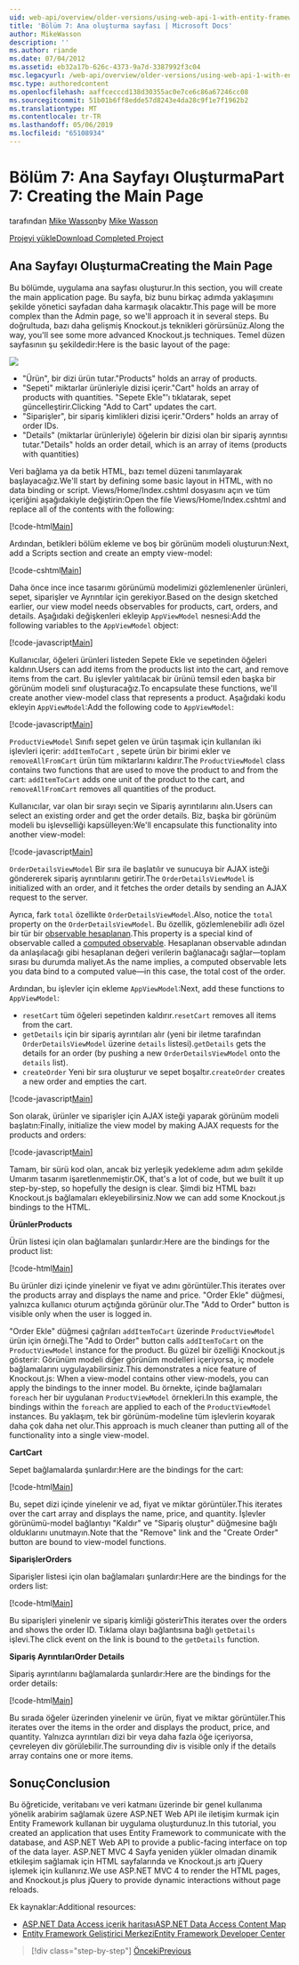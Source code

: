 ```yaml
---
uid: web-api/overview/older-versions/using-web-api-1-with-entity-framework-5/using-web-api-with-entity-framework-part-7
title: 'Bölüm 7: Ana oluşturma sayfası | Microsoft Docs'
author: MikeWasson
description: ''
ms.author: riande
ms.date: 07/04/2012
ms.assetid: eb32a17b-626c-4373-9a7d-3387992f3c04
msc.legacyurl: /web-api/overview/older-versions/using-web-api-1-with-entity-framework-5/using-web-api-with-entity-framework-part-7
msc.type: authoredcontent
ms.openlocfilehash: aaffcecccd138d30355ac0e7ce6c86a67246cc08
ms.sourcegitcommit: 51b01b6ff8edde57d8243e4da28c9f1e7f1962b2
ms.translationtype: MT
ms.contentlocale: tr-TR
ms.lasthandoff: 05/06/2019
ms.locfileid: "65108934"
---
```

# <a name="part-7-creating-the-main-page"></a><span data-ttu-id="29992-102">Bölüm 7: Ana Sayfayı Oluşturma</span><span class="sxs-lookup"><span data-stu-id="29992-102">Part 7: Creating the Main Page</span></span>

<span data-ttu-id="29992-103">tarafından [Mike Wasson](https://github.com/MikeWasson)</span><span class="sxs-lookup"><span data-stu-id="29992-103">by [Mike Wasson](https://github.com/MikeWasson)</span></span>

[<span data-ttu-id="29992-104">Projeyi yükle</span><span class="sxs-lookup"><span data-stu-id="29992-104">Download Completed Project</span></span>](http://code.msdn.microsoft.com/ASP-NET-Web-API-with-afa30545)

## <a name="creating-the-main-page"></a><span data-ttu-id="29992-105">Ana Sayfayı Oluşturma</span><span class="sxs-lookup"><span data-stu-id="29992-105">Creating the Main Page</span></span>

<span data-ttu-id="29992-106">Bu bölümde, uygulama ana sayfası oluşturur.</span><span class="sxs-lookup"><span data-stu-id="29992-106">In this section, you will create the main application page.</span></span> <span data-ttu-id="29992-107">Bu sayfa, biz bunu birkaç adımda yaklaşımını şekilde yönetici sayfadan daha karmaşık olacaktır.</span><span class="sxs-lookup"><span data-stu-id="29992-107">This page will be more complex than the Admin page, so we'll approach it in several steps.</span></span> <span data-ttu-id="29992-108">Bu doğrultuda, bazı daha gelişmiş Knockout.js teknikleri görürsünüz.</span><span class="sxs-lookup"><span data-stu-id="29992-108">Along the way, you'll see some more advanced Knockout.js techniques.</span></span> <span data-ttu-id="29992-109">Temel düzen sayfasının şu şekildedir:</span><span class="sxs-lookup"><span data-stu-id="29992-109">Here is the basic layout of the page:</span></span>

![](using-web-api-with-entity-framework-part-7/_static/image1.png)

- <span data-ttu-id="29992-110">"Ürün", bir dizi ürün tutar.</span><span class="sxs-lookup"><span data-stu-id="29992-110">"Products" holds an array of products.</span></span>
- <span data-ttu-id="29992-111">"Sepeti" miktarlar ürünleriyle dizisi içerir.</span><span class="sxs-lookup"><span data-stu-id="29992-111">"Cart" holds an array of products with quantities.</span></span> <span data-ttu-id="29992-112">"Sepete Ekle"'ı tıklatarak, sepet güncelleştirir.</span><span class="sxs-lookup"><span data-stu-id="29992-112">Clicking "Add to Cart" updates the cart.</span></span>
- <span data-ttu-id="29992-113">"Siparişler", bir sipariş kimlikleri dizisi içerir.</span><span class="sxs-lookup"><span data-stu-id="29992-113">"Orders" holds an array of order IDs.</span></span>
- <span data-ttu-id="29992-114">"Details" (miktarlar ürünleriyle) öğelerin bir dizisi olan bir sipariş ayrıntısı tutar.</span><span class="sxs-lookup"><span data-stu-id="29992-114">"Details" holds an order detail, which is an array of items (products with quantities)</span></span>

<span data-ttu-id="29992-115">Veri bağlama ya da betik HTML, bazı temel düzeni tanımlayarak başlayacağız.</span><span class="sxs-lookup"><span data-stu-id="29992-115">We'll start by defining some basic layout in HTML, with no data binding or script.</span></span> <span data-ttu-id="29992-116">Views/Home/Index.cshtml dosyasını açın ve tüm içeriğini aşağıdakiyle değiştirin:</span><span class="sxs-lookup"><span data-stu-id="29992-116">Open the file Views/Home/Index.cshtml and replace all of the contents with the following:</span></span>

[!code-html[Main](using-web-api-with-entity-framework-part-7/samples/sample1.html)]

<span data-ttu-id="29992-117">Ardından, betikleri bölüm ekleme ve boş bir görünüm modeli oluşturun:</span><span class="sxs-lookup"><span data-stu-id="29992-117">Next, add a Scripts section and create an empty view-model:</span></span>

[!code-cshtml[Main](using-web-api-with-entity-framework-part-7/samples/sample2.cshtml)]

<span data-ttu-id="29992-118">Daha önce ince ince tasarımı görünümü modelimizi gözlemlenenler ürünleri, sepet, siparişler ve Ayrıntılar için gerekiyor.</span><span class="sxs-lookup"><span data-stu-id="29992-118">Based on the design sketched earlier, our view model needs observables for products, cart, orders, and details.</span></span> <span data-ttu-id="29992-119">Aşağıdaki değişkenleri ekleyip `AppViewModel` nesnesi:</span><span class="sxs-lookup"><span data-stu-id="29992-119">Add the following variables to the `AppViewModel` object:</span></span>

[!code-javascript[Main](using-web-api-with-entity-framework-part-7/samples/sample3.js)]

<span data-ttu-id="29992-120">Kullanıcılar, öğeleri ürünleri listeden Sepete Ekle ve sepetinden öğeleri kaldırın.</span><span class="sxs-lookup"><span data-stu-id="29992-120">Users can add items from the products list into the cart, and remove items from the cart.</span></span> <span data-ttu-id="29992-121">Bu işlevler yalıtılacak bir ürünü temsil eden başka bir görünüm modeli sınıf oluşturacağız.</span><span class="sxs-lookup"><span data-stu-id="29992-121">To encapsulate these functions, we'll create another view-model class that represents a product.</span></span> <span data-ttu-id="29992-122">Aşağıdaki kodu ekleyin `AppViewModel`:</span><span class="sxs-lookup"><span data-stu-id="29992-122">Add the following code to `AppViewModel`:</span></span>

[!code-javascript[Main](using-web-api-with-entity-framework-part-7/samples/sample4.js?highlight=4)]

<span data-ttu-id="29992-123">`ProductViewModel` Sınıfı sepet gelen ve ürün taşımak için kullanılan iki işlevleri içerir: `addItemToCart` , sepete ürün bir birimi ekler ve `removeAllFromCart` ürün tüm miktarlarını kaldırır.</span><span class="sxs-lookup"><span data-stu-id="29992-123">The `ProductViewModel` class contains two functions that are used to move the product to and from the cart: `addItemToCart` adds one unit of the product to the cart, and `removeAllFromCart` removes all quantities of the product.</span></span>

<span data-ttu-id="29992-124">Kullanıcılar, var olan bir sırayı seçin ve Sipariş ayrıntılarını alın.</span><span class="sxs-lookup"><span data-stu-id="29992-124">Users can select an existing order and get the order details.</span></span> <span data-ttu-id="29992-125">Biz, başka bir görünüm modeli bu işlevselliği kapsülleyen:</span><span class="sxs-lookup"><span data-stu-id="29992-125">We'll encapsulate this functionality into another view-model:</span></span>

[!code-javascript[Main](using-web-api-with-entity-framework-part-7/samples/sample5.js?highlight=4)]

<span data-ttu-id="29992-126">`OrderDetailsViewModel` Bir sıra ile başlatılır ve sunucuya bir AJAX isteği göndererek sipariş ayrıntılarını getirir.</span><span class="sxs-lookup"><span data-stu-id="29992-126">The `OrderDetailsViewModel` is initialized with an order, and it fetches the order details by sending an AJAX request to the server.</span></span>

<span data-ttu-id="29992-127">Ayrıca, fark `total` özellikte `OrderDetailsViewModel`.</span><span class="sxs-lookup"><span data-stu-id="29992-127">Also, notice the `total` property on the `OrderDetailsViewModel`.</span></span> <span data-ttu-id="29992-128">Bu özellik, gözlemlenebilir adlı özel bir tür bir [observable hesaplanan](http://knockoutjs.com/documentation/computedObservables.html).</span><span class="sxs-lookup"><span data-stu-id="29992-128">This property is a special kind of observable called a [computed observable](http://knockoutjs.com/documentation/computedObservables.html).</span></span> <span data-ttu-id="29992-129">Hesaplanan observable adından da anlaşılacağı gibi hesaplanan değeri verilerin bağlanacağı sağlar&#8212;toplam sırası bu durumda maliyet.</span><span class="sxs-lookup"><span data-stu-id="29992-129">As the name implies, a computed observable lets you data bind to a computed value&#8212;in this case, the total cost of the order.</span></span>

<span data-ttu-id="29992-130">Ardından, bu işlevler için ekleme `AppViewModel`:</span><span class="sxs-lookup"><span data-stu-id="29992-130">Next, add these functions to `AppViewModel`:</span></span>

- <span data-ttu-id="29992-131">`resetCart` tüm öğeleri sepetinden kaldırır.</span><span class="sxs-lookup"><span data-stu-id="29992-131">`resetCart` removes all items from the cart.</span></span>
- <span data-ttu-id="29992-132">`getDetails` için bir sipariş ayrıntıları alır (yeni bir iletme tarafından `OrderDetailsViewModel` üzerine `details` listesi).</span><span class="sxs-lookup"><span data-stu-id="29992-132">`getDetails` gets the details for an order (by pushing a new `OrderDetailsViewModel` onto the `details` list).</span></span>
- <span data-ttu-id="29992-133">`createOrder` Yeni bir sıra oluşturur ve sepet boşaltır.</span><span class="sxs-lookup"><span data-stu-id="29992-133">`createOrder` creates a new order and empties the cart.</span></span>

[!code-javascript[Main](using-web-api-with-entity-framework-part-7/samples/sample6.js?highlight=4)]

<span data-ttu-id="29992-134">Son olarak, ürünler ve siparişler için AJAX isteği yaparak görünüm modeli başlatın:</span><span class="sxs-lookup"><span data-stu-id="29992-134">Finally, initialize the view model by making AJAX requests for the products and orders:</span></span>

[!code-javascript[Main](using-web-api-with-entity-framework-part-7/samples/sample7.js)]

<span data-ttu-id="29992-135">Tamam, bir sürü kod olan, ancak biz yerleşik yedekleme adım adım şekilde Umarım tasarım işaretlenmemiştir.</span><span class="sxs-lookup"><span data-stu-id="29992-135">OK, that's a lot of code, but we built it up step-by-step, so hopefully the design is clear.</span></span> <span data-ttu-id="29992-136">Şimdi biz HTML bazı Knockout.js bağlamaları ekleyebilirsiniz.</span><span class="sxs-lookup"><span data-stu-id="29992-136">Now we can add some Knockout.js bindings to the HTML.</span></span>

<span data-ttu-id="29992-137">**Ürünler**</span><span class="sxs-lookup"><span data-stu-id="29992-137">**Products**</span></span>

<span data-ttu-id="29992-138">Ürün listesi için olan bağlamaları şunlardır:</span><span class="sxs-lookup"><span data-stu-id="29992-138">Here are the bindings for the product list:</span></span>

[!code-html[Main](using-web-api-with-entity-framework-part-7/samples/sample8.html)]

<span data-ttu-id="29992-139">Bu ürünler dizi içinde yinelenir ve fiyat ve adını görüntüler.</span><span class="sxs-lookup"><span data-stu-id="29992-139">This iterates over the products array and displays the name and price.</span></span> <span data-ttu-id="29992-140">"Order Ekle" düğmesi, yalnızca kullanıcı oturum açtığında görünür olur.</span><span class="sxs-lookup"><span data-stu-id="29992-140">The "Add to Order" button is visible only when the user is logged in.</span></span>

<span data-ttu-id="29992-141">"Order Ekle" düğmesi çağrıları `addItemToCart` üzerinde `ProductViewModel` ürün için örneği.</span><span class="sxs-lookup"><span data-stu-id="29992-141">The "Add to Order" button calls `addItemToCart` on the `ProductViewModel` instance for the product.</span></span> <span data-ttu-id="29992-142">Bu güzel bir özelliği Knockout.js gösterir: Görünüm modeli diğer görünüm modelleri içeriyorsa, iç modele bağlamalarını uygulayabilirsiniz.</span><span class="sxs-lookup"><span data-stu-id="29992-142">This demonstrates a nice feature of Knockout.js: When a view-model contains other view-models, you can apply the bindings to the inner model.</span></span> <span data-ttu-id="29992-143">Bu örnekte, içinde bağlamaları `foreach` her bir uygulanan `ProductViewModel` örnekleri.</span><span class="sxs-lookup"><span data-stu-id="29992-143">In this example, the bindings within the `foreach` are applied to each of the `ProductViewModel` instances.</span></span> <span data-ttu-id="29992-144">Bu yaklaşım, tek bir görünüm-modeline tüm işlevlerin koyarak daha çok daha net olur.</span><span class="sxs-lookup"><span data-stu-id="29992-144">This approach is much cleaner than putting all of the functionality into a single view-model.</span></span>

<span data-ttu-id="29992-145">**Cart**</span><span class="sxs-lookup"><span data-stu-id="29992-145">**Cart**</span></span>

<span data-ttu-id="29992-146">Sepet bağlamalarda şunlardır:</span><span class="sxs-lookup"><span data-stu-id="29992-146">Here are the bindings for the cart:</span></span>

[!code-html[Main](using-web-api-with-entity-framework-part-7/samples/sample9.html)]

<span data-ttu-id="29992-147">Bu, sepet dizi içinde yinelenir ve ad, fiyat ve miktar görüntüler.</span><span class="sxs-lookup"><span data-stu-id="29992-147">This iterates over the cart array and displays the name, price, and quantity.</span></span> <span data-ttu-id="29992-148">İşlevler görünümü-model bağlantıyı "Kaldır" ve "Sipariş oluştur" düğmesine bağlı olduklarını unutmayın.</span><span class="sxs-lookup"><span data-stu-id="29992-148">Note that the "Remove" link and the "Create Order" button are bound to view-model functions.</span></span>

<span data-ttu-id="29992-149">**Siparişler**</span><span class="sxs-lookup"><span data-stu-id="29992-149">**Orders**</span></span>

<span data-ttu-id="29992-150">Siparişler listesi için olan bağlamaları şunlardır:</span><span class="sxs-lookup"><span data-stu-id="29992-150">Here are the bindings for the orders list:</span></span>

[!code-html[Main](using-web-api-with-entity-framework-part-7/samples/sample10.html)]

<span data-ttu-id="29992-151">Bu siparişleri yinelenir ve sipariş kimliği gösterir</span><span class="sxs-lookup"><span data-stu-id="29992-151">This iterates over the orders and shows the order ID.</span></span> <span data-ttu-id="29992-152">Tıklama olayı bağlantısına bağlı `getDetails` işlevi.</span><span class="sxs-lookup"><span data-stu-id="29992-152">The click event on the link is bound to the `getDetails` function.</span></span>

<span data-ttu-id="29992-153">**Sipariş Ayrıntıları**</span><span class="sxs-lookup"><span data-stu-id="29992-153">**Order Details**</span></span>

<span data-ttu-id="29992-154">Sipariş ayrıntılarını bağlamalarda şunlardır:</span><span class="sxs-lookup"><span data-stu-id="29992-154">Here are the bindings for the order details:</span></span>

[!code-html[Main](using-web-api-with-entity-framework-part-7/samples/sample11.html)]

<span data-ttu-id="29992-155">Bu sırada öğeler üzerinden yinelenir ve ürün, fiyat ve miktar görüntüler.</span><span class="sxs-lookup"><span data-stu-id="29992-155">This iterates over the items in the order and displays the product, price, and quantity.</span></span> <span data-ttu-id="29992-156">Yalnızca ayrıntıları dizi bir veya daha fazla öğe içeriyorsa, çevreleyen div görülebilir.</span><span class="sxs-lookup"><span data-stu-id="29992-156">The surrounding div is visible only if the details array contains one or more items.</span></span>

## <a name="conclusion"></a><span data-ttu-id="29992-157">Sonuç</span><span class="sxs-lookup"><span data-stu-id="29992-157">Conclusion</span></span>

<span data-ttu-id="29992-158">Bu öğreticide, veritabanı ve veri katmanı üzerinde bir genel kullanıma yönelik arabirim sağlamak üzere ASP.NET Web API ile iletişim kurmak için Entity Framework kullanan bir uygulama oluşturdunuz.</span><span class="sxs-lookup"><span data-stu-id="29992-158">In this tutorial, you created an application that uses Entity Framework to communicate with the database, and ASP.NET Web API to provide a public-facing interface on top of the data layer.</span></span> <span data-ttu-id="29992-159">ASP.NET MVC 4 Sayfa yeniden yükler olmadan dinamik etkileşim sağlamak için HTML sayfalarında ve Knockout.js artı jQuery işlemek için kullanırız.</span><span class="sxs-lookup"><span data-stu-id="29992-159">We use ASP.NET MVC 4 to render the HTML pages, and Knockout.js plus jQuery to provide dynamic interactions without page reloads.</span></span>

<span data-ttu-id="29992-160">Ek kaynaklar:</span><span class="sxs-lookup"><span data-stu-id="29992-160">Additional resources:</span></span>

- [<span data-ttu-id="29992-161">ASP.NET Data Access içerik haritası</span><span class="sxs-lookup"><span data-stu-id="29992-161">ASP.NET Data Access Content Map</span></span>](https://msdn.microsoft.com/library/6759sth4.aspx)
- [<span data-ttu-id="29992-162">Entity Framework Geliştirici Merkezi</span><span class="sxs-lookup"><span data-stu-id="29992-162">Entity Framework Developer Center</span></span>](https://msdn.microsoft.com/data/ef)

> [!div class="step-by-step"]
> [<span data-ttu-id="29992-163">Önceki</span><span class="sxs-lookup"><span data-stu-id="29992-163">Previous</span></span>](using-web-api-with-entity-framework-part-6.md)
